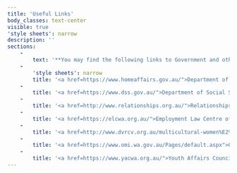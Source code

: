 ```yaml
---
title: 'Useful Links'
body_classes: text-center
visible: true
'style sheets': narrow
description: ''
sections:
    -
        text: '**You may find the following links to Government and other non-profit organisations useful**'
    -
        'style sheets': narrow
        title: '<a href=https://www.homeaffairs.gov.au/">Department of Immigration and Border Protection</a>'
    -
        title: '<a href=https://www.dss.gov.au/">Department of Social Services</a>'
    -
        title: '<a href=http://www.relationships.org.au/">Relationships Australia</a>'
    -
        title: '<a href=https://elcwa.org.au/">Employment Law Centre of WA (Inc)</a>'
    -
        title: '<a href=http://www.dvrcv.org.au/multicultural-women%E2%80%99s-advocacy-service">Multicultural Women''s Advocacy Services</a>'
    -
        title: '<a href=https://www.omi.wa.gov.au/Pages/default.aspx">Office of Multicultural Interests</a>'
    -
        title: '<a href=https://www.yacwa.org.au/">Youth Affairs Council of Western Australia</a>'
---
```


